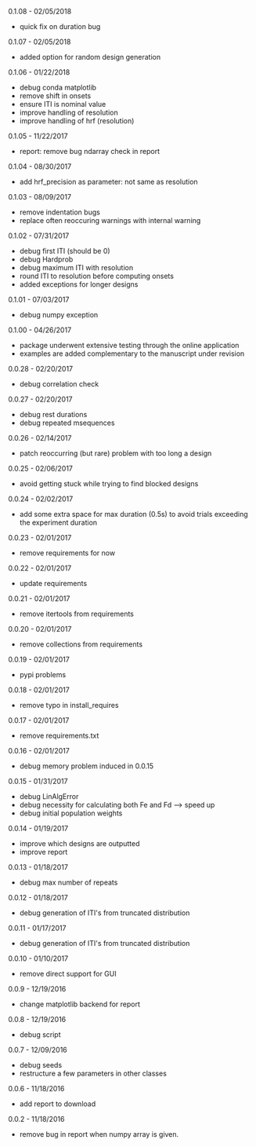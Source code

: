 0.1.08 - 02/05/2018
* quick fix on duration bug

0.1.07 - 02/05/2018
* added option for random design generation

0.1.06 - 01/22/2018
* debug conda matplotlib
* remove shift in onsets
* ensure ITI is nominal value
* improve handling of resolution
* improve handling of hrf (resolution)

0.1.05 - 11/22/2017
* report: remove bug ndarray check in report

0.1.04 - 08/30/2017
* add hrf_precision as parameter: not same as resolution

0.1.03 - 08/09/2017
* remove indentation bugs
* replace often reoccuring warnings with internal warning

0.1.02 - 07/31/2017
* debug first ITI (should be 0)
* debug Hardprob
* debug maximum ITI with resolution
* round ITI to resolution before computing onsets
* added exceptions for longer designs

0.1.01 - 07/03/2017
* debug numpy exception

0.1.00 - 04/26/2017
* package underwent extensive testing through the online application
* examples are added complementary to the manuscript under revision

0.0.28 - 02/20/2017
* debug correlation check

0.0.27 - 02/20/2017
* debug rest durations
* debug repeated msequences

0.0.26 - 02/14/2017
* patch reoccurring (but rare) problem with too long a design

0.0.25 - 02/06/2017
* avoid getting stuck while trying to find blocked designs

0.0.24 - 02/02/2017
* add some extra space for max duration (0.5s) to avoid trials exceeding the experiment duration

0.0.23 - 02/01/2017
* remove requirements for now

0.0.22 - 02/01/2017
* update requirements

0.0.21 - 02/01/2017
* remove itertools from requirements

0.0.20 - 02/01/2017
* remove collections from requirements

0.0.19 - 02/01/2017
* pypi problems

0.0.18 - 02/01/2017
* remove typo in install_requires

0.0.17 - 02/01/2017
* remove requirements.txt

0.0.16 - 02/01/2017
* debug memory problem induced in 0.0.15

0.0.15 - 01/31/2017
* debug LinAlgError
* debug necessity for calculating both Fe and Fd --> speed up
* debug initial population weights

0.0.14 - 01/19/2017
* improve which designs are outputted
* improve report

0.0.13 - 01/18/2017
* debug max number of repeats

0.0.12 - 01/18/2017
* debug generation of ITI's from truncated distribution

0.0.11 - 01/17/2017
* debug generation of ITI's from truncated distribution

0.0.10 - 01/10/2017
* remove direct support for GUI

0.0.9 - 12/19/2016
* change matplotlib backend for report

0.0.8 - 12/19/2016
* debug script

0.0.7 - 12/09/2016
* debug seeds
* restructure a few parameters in other classes

0.0.6 - 11/18/2016
* add report to download

0.0.2 - 11/18/2016
* remove bug in report when numpy array is given.
